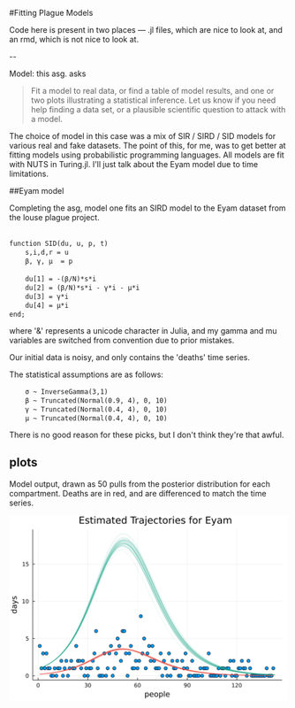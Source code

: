 #Fitting Plague Models


Code here is present in two places — .jl files, which are nice to look at, and an rmd, which is not nice to look at. 

--

Model: this asg. asks

>  Fit a model to real data, or find a table of model results, and one or two plots illustrating a statistical inference. Let us know if you need help finding a data set, or a plausible scientific question to attack with a model.

The choice of model in this case was a mix of SIR / SIRD / SID models for various real and fake datasets. The point of this, for me, was to get better at fitting models using probabilistic programming languages. All models are fit with NUTS in Turing.jl. I'll just talk about the Eyam model due to time limitations.

##Eyam model

Completing the asg, model one fits an SIRD model to the Eyam dataset from the louse plague project. 

```{julia}

function SID(du, u, p, t)
    s,i,d,r = u 
    β, γ, μ  = p  

    du[1] = -(β/N)*s*i
    du[2] = (β/N)*s*i - γ*i - μ*i
    du[3] = γ*i
    du[4] = μ*i
end;

```


where '&' represents a unicode character in Julia, and my gamma and mu variables are switched from convention due to prior mistakes.

Our initial data is noisy, and only contains the 'deaths' time series.

The statistical assumptions are as follows:


```{julia}
    σ ~ InverseGamma(3,1)
    β ~ Truncated(Normal(0.9, 4), 0, 10)
    γ ~ Truncated(Normal(0.4, 4), 0, 10)
    μ ~ Truncated(Normal(0.4, 4), 0, 10)
```

There is no good reason for these picks, but I don't think they're that awful.

## plots

Model output, drawn as 50 pulls from the posterior distribution for each compartment. Deaths are in red, and are differenced to match the time series. 




<img src="https://raw.githubusercontent.com/JasonPekos/Stat744/07d3c1646480536f6e1636417009532f63d00cf2/HW4/plot_92.svg
">






